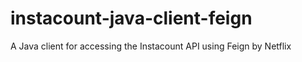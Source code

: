 # instacount-java-client-feign
A Java client for accessing the Instacount API using Feign by Netflix
